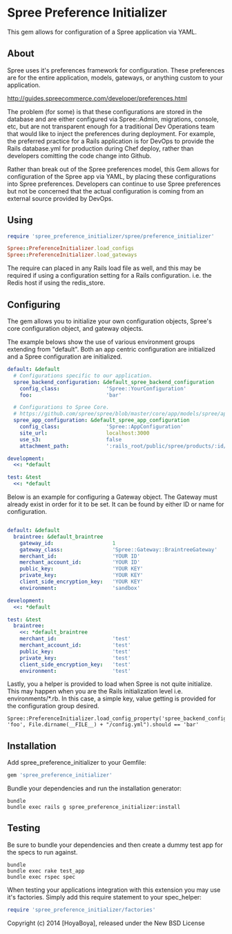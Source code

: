Spree Preference Initializer
============================

This gem allows for configuration of a Spree application via YAML.

About
-----

Spree uses it's preferences framework for configuration. These preferences are for the entire application, models, gateways, or anything custom to your application.

http://guides.spreecommerce.com/developer/preferences.html

The problem (for some) is that these configurations are stored in the database and are either configured via Spree::Admin, migrations, console, etc, but are not transparent enough for a traditional Dev Operations team that would like to inject the preferences during deployment. For example, the preferred practice for a Rails application is for DevOps to provide the Rails database.yml for production during Chef deploy, rather than developers comitting the code change into Github.

Rather than break out of the Spree preferences model, this Gem allows for configuration of the Spree app via YAML, by placing these configurations into Spree preferences. Developers can continue to use Spree preferences but not be concerned that the actual configuration is coming from an external source provided by DevOps.

Using
-----

```config/initializers/spree.rb
require 'spree_preference_initializer/spree/preference_initializer'

Spree::PreferenceInitializer.load_configs
Spree::PreferenceInitializer.load_gateways
```

The require can placed in any Rails load file as well, and this may be required if using a configuration setting for a Rails configuration. i.e. the Redis host if using the redis_store.

Configuring
-----------

The gem allows you to initialize your own configuration objects, Spree's core configuration object, and gateway objects.

The example belows show the use of various environment groups extending from "default". Both an app centric configuration are initialized and a Spree configuration are initialized.

```config/config.yml
default: &default
  # Configurations specific to our application.
  spree_backend_configuration: &default_spree_backend_configuration
    config_class:               'Spree::YourConfiguration'
    foo:                        'bar'

  # Configurations to Spree Core.
  # https://github.com/spree/spree/blob/master/core/app/models/spree/app_configuration.rb  
  spree_app_configuration: &default_spree_app_configuration
    config_class:               'Spree::AppConfiguration'
    site_url:                   localhost:3000
    use_s3:                     false 
    attachment_path:            ':rails_root/public/spree/products/:id/:style/:basename.:extension'

development:
  <<: *default

test: &test
  <<: *default

```

Below is an example for configuring a Gateway object. The Gateway must already exist in order for it to be set. It can be found by either ID or name for configuration.

```config/gateways.yml

default: &default
  braintree: &default_braintree
    gateway_id:                   1
    gateway_class:                'Spree::Gateway::BraintreeGateway'
    merchant_id:                  'YOUR ID'
    merchant_account_id:          'YOUR ID'
    public_key:                   'YOUR KEY'
    private_key:                  'YOUR KEY'
    client_side_encryption_key:   'YOUR KEY'
    environment:                  'sandbox'

development:
  <<: *default

test: &test
  braintree:
    <<: *default_braintree
    merchant_id:                  'test'
    merchant_account_id:          'test'
    public_key:                   'test'
    private_key:                  'test'
    client_side_encryption_key:   'test'
    environment:                  'test'

```

Lastly, you a helper is provided to load when Spree is not quite initialize. This may happen when you are the Rails initialization level i.e. environments/*.rb. In this case, a simple key, value getting is provided for the configuration group desired.

```
Spree::PreferenceInitializer.load_config_property('spree_backend_configuration', 'foo', File.dirname(__FILE__) + "/config.yml").should == 'bar'
```


Installation
------------

Add spree_preference_initializer to your Gemfile:

```ruby
gem 'spree_preference_initializer'
```

Bundle your dependencies and run the installation generator:

```shell
bundle
bundle exec rails g spree_preference_initializer:install
```

Testing
-------

Be sure to bundle your dependencies and then create a dummy test app for the specs to run against.

```shell
bundle
bundle exec rake test_app
bundle exec rspec spec
```

When testing your applications integration with this extension you may use it's factories.
Simply add this require statement to your spec_helper:

```ruby
require 'spree_preference_initializer/factories'
```

Copyright (c) 2014 [HoyaBoya], released under the New BSD License
